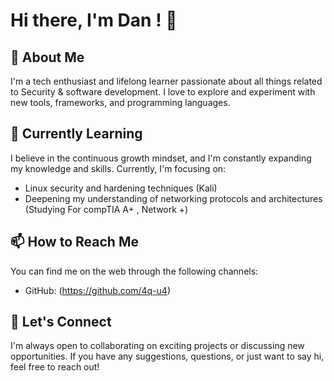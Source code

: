 # Hi there, I'm Dan ! 👋

## 🚀 About Me
I'm a tech enthusiast and lifelong learner passionate about all things related to Security & software development. I love to explore and experiment with new tools, frameworks, and programming languages.

<!--
## 💻 Technologies
- Programming Languages: [List of your favorite languages]
- Front-end Development: [List of frameworks, libraries, and tools]
- Back-end Development: [List of frameworks, libraries, and tools]
- Databases: [List of databases you work with]
- DevOps: [List of tools and technologies]
- Other: [Any other technologies or skills you want to highlight] -->

## 🌱 Currently Learning
I believe in the continuous growth mindset, and I'm constantly expanding my knowledge and skills. Currently, I'm focusing on:
- Linux security and hardening techniques (Kali)
- Deepening my understanding of networking protocols and architectures (Studying For compTIA A+ , Network +)

## 📫 How to Reach Me
You can find me on the web through the following channels:
- GitHub: (https://github.com/4q-u4)

## 🤝 Let's Connect
I'm always open to collaborating on exciting projects or discussing new opportunities. If you have any suggestions, questions, or just want to say hi, feel free to reach out!

